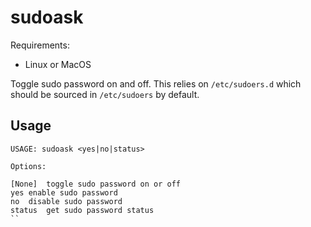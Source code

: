 # sudoask

Requirements:
- Linux or MacOS

Toggle sudo password on and off.  This relies on `/etc/sudoers.d` which should be sourced in `/etc/sudoers` by default.

## Usage

```
USAGE: sudoask <yes|no|status>

Options:

[None]	toggle sudo password on or off
yes	enable sudo password
no	disable sudo password
status	get sudo password status
``
